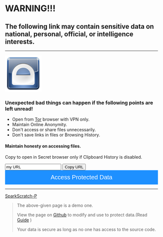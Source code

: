 
<h1 id="warning-">WARNING!!!</h1>
<h2 id="the-following-link-may-contain-sensitive-data-on-national-personal-official-or-intelligence-interests-">The following link may contain sensitive data on national, personal, official, or intelligence interests.</h2>
<hr>

<img src="https://github.com/SparkScratch-P/secret-database/blob/main/slide-lock-screen-android-computer-software-android-fc77b21ba9f26385df47c0485ad6c974.png?raw=true" alt="sdtbs" width="120"/>

<h3 id="unexpected-bad-things-can-happen-if-the-following-points-are-left-unread-">Unexpected bad things can happen if the following points are left unread!</h3>
<ul>
<li>Open from <a href="https://www.torproject.org/">Tor</a> browser with VPN only.</li>
<li>Maintain Online Anonymity.</li>
<li>Don&#39;t access or share files unnecessarily.</li>
<li>Don&#39;t save links in files or Browsing History.</li>
</ul>
<h4 id="maintain-honesty-on-accessing-files-">Maintain honesty on accessing files.</h4>

<p>Copy to open in Secret browser only if Clipboard History is disabled. </p>

<input type="text" value="my URL" id="myInput">
<button onclick="myFunction()">Copy URL</button>

<script>
function myFunction() {
  var copyText = document.getElementById("myInput");
  copyText.select();
  copyText.setSelectionRange(0, 99999)
  document.execCommand("copy");
  alert("Copied the text: " + copyText.value);
}
</script>

<meta name="viewport" content="width=device-width, initial-scale=1">
<!-- Add icon library -->
<link rel="stylesheet" href="https://cdnjs.cloudflare.com/ajax/libs/font-awesome/4.7.0/css/font-awesome.min.css">
<style>
.btn {
  background-color: DodgerBlue;
  border: none;
  color: white;
  padding: 12px 30px;
  cursor: pointer;
  font-size: 20px;
}

/* Darker background on mouse-over */
.btn:hover {
  background-color: RoyalBlue;
}
</style>
<a href="My Url"><button class="btn" style="width:100%"><i class="download"></i>Access Protected Data</button></a>
<hr>
<p> <a href="https://sparkscratch-p.github.io/">SparkScratch-P</a></p>
<blockquote>
<p>The above-given page is a demo one.</p>
<p>View the page on <a href="https://github.com/SparkScratch-P/secret-database">Github</a> to modify and use to protect data.(Read <a href="https://github.com/SparkScratch-P/secret-database#secret-database">Guide</a> )</p>
<p>Your data is secure as long as no one has access to the source code.</p>
</blockquote>


